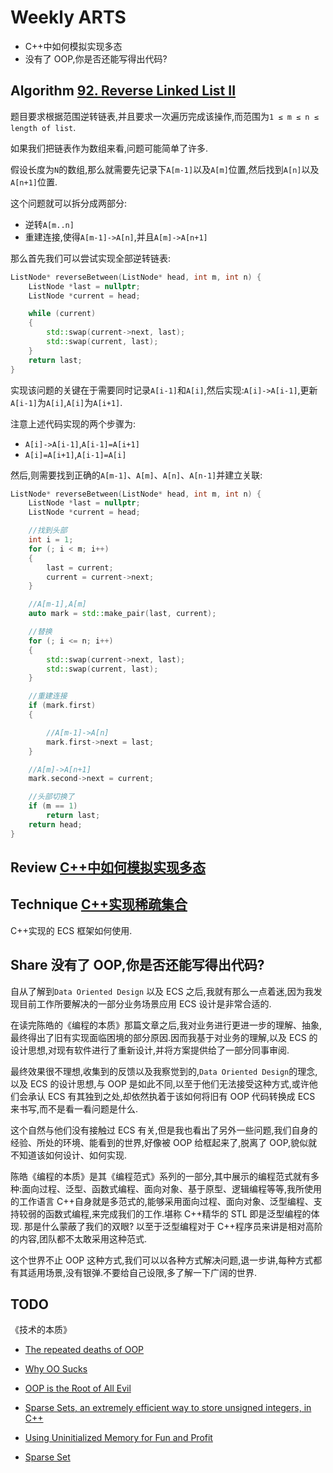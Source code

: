 # Weekly ARTS

- C++中如何模拟实现多态
- 没有了 OOP,你是否还能写得出代码?

## Algorithm [92. Reverse Linked List II](https://leetcode.com/problems/reverse-linked-list-ii/)

题目要求根据范围逆转链表,并且要求一次遍历完成该操作,而范围为`1 ≤ m ≤ n ≤ length of list`.

如果我们把链表作为数组来看,问题可能简单了许多.

假设长度为`N`的数组,那么就需要先记录下`A[m-1]`以及`A[m]`位置,然后找到`A[n]`以及`A[n+1]`位置.

这个问题就可以拆分成两部分:

- 逆转`A[m..n]`
- 重建连接,使得`A[m-1]->A[n]`,并且`A[m]->A[n+1]`

那么首先我们可以尝试实现全部逆转链表:

```C++
ListNode* reverseBetween(ListNode* head, int m, int n) {
    ListNode *last = nullptr;
    ListNode *current = head;

    while (current)
    {
        std::swap(current->next, last);
        std::swap(current, last);
    }
    return last;
}
```

实现该问题的关键在于需要同时记录`A[i-1]`和`A[i]`,然后实现:`A[i]->A[i-1]`,更新`A[i-1]`为`A[i]`,`A[i]`为`A[i+1]`.

注意上述代码实现的两个步骤为:

- `A[i]->A[i-1]`,`A[i-1]=A[i+1]`
- `A[i]=A[i+1]`,`A[i-1]=A[i]`

然后,则需要找到正确的`A[m-1]`、`A[m]`、`A[n]`、`A[n-1]`并建立关联:

```C++
ListNode* reverseBetween(ListNode* head, int m, int n) {
    ListNode *last = nullptr;
    ListNode *current = head;

    //找到头部
    int i = 1;
    for (; i < m; i++)
    {
        last = current;
        current = current->next;
    }

    //A[m-1],A[m]
    auto mark = std::make_pair(last, current);

    //替换
    for (; i <= n; i++)
    {
        std::swap(current->next, last);
        std::swap(current, last);
    }

    //重建连接
    if (mark.first)
    {

        //A[m-1]->A[n]
        mark.first->next = last;
    }

    //A[m]->A[n+1]
    mark.second->next = current;

    //头部切换了
    if (m == 1)
        return last;
    return head;
}
```

## Review [C++中如何模拟实现多态](polymorphic_ducks.md)

## Technique [C++实现稀疏集合](sparse_sets.md)

C++实现的 ECS 框架如何使用.

## Share 没有了 OOP,你是否还能写得出代码?

自从了解到`Data Oriented Design` 以及 ECS 之后,我就有那么一点着迷,因为我发现目前工作所要解决的一部分业务场景应用 ECS 设计是非常合适的.

在读完陈皓的《编程的本质》那篇文章之后,我对业务进行更进一步的理解、抽象,最终得出了旧有实现面临困境的部分原因.因而我基于对业务的理解,以及 ECS 的设计思想,对现有软件进行了重新设计,并将方案提供给了一部分同事审阅.

最终效果很不理想,收集到的反馈以及我察觉到的,`Data Oriented Design`的理念,以及 ECS 的设计思想,与 OOP 是如此不同,以至于他们无法接受这种方式,或许他们会承认 ECS 有其独到之处,却依然执着于该如何将旧有 OOP 代码转换成 ECS 来书写,而不是看一看问题是什么.

这个自然与他们没有接触过 ECS 有关,但是我也看出了另外一些问题,我们自身的经验、所处的环境、能看到的世界,好像被 OOP 给框起来了,脱离了 OOP,貌似就不知道该如何设计、如何实现.

陈皓《编程的本质》是其《编程范式》系列的一部分,其中展示的编程范式就有多种:面向过程、泛型、函数式编程、面向对象、基于原型、逻辑编程等等,我所使用的工作语言 C++自身就是多范式的,能够采用面向过程、面向对象、泛型编程、支持较弱的函数式编程,来完成我们的工作.堪称 C++精华的 STL 即是泛型编程的体现. 那是什么蒙蔽了我们的双眼? 以至于泛型编程对于 C++程序员来讲是相对高阶的内容,团队都不太敢采用这种范式.

这个世界不止 OOP 这种方式,我们可以以各种方式解决问题,退一步讲,每种方式都有其适用场景,没有银弹.不要给自己设限,多了解一下广阔的世界.

## TODO

《技术的本质》

- [The repeated deaths of OOP](http://loup-vaillant.fr/articles/deaths-of-oop)
- [Why OO Sucks](http://www.cs.otago.ac.nz/staffpriv/ok/Joe-Hates-OO.htm)
- [OOP is the Root of All Evil](https://www.youtube.com/watch?v=748TEIIlg14)

- [Sparse Sets, an extremely efficient way to store unsigned integers, in C++](https://www.computist.xyz/2018/06/sparse-sets.html)
- [Using Uninitialized Memory for Fun and Profit](https://research.swtch.com/sparse)
- [Sparse Set](https://www.geeksforgeeks.org/sparse-set/)
